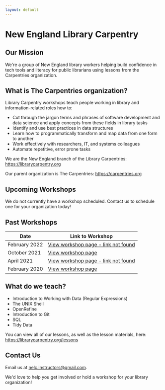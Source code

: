 ```yaml
---
layout: default
---
```

# New England Library Carpentry

## Our Mission
We're a group of New England library workers helping build confidence in tech tools and literacy for public librarians using lessons from the Carpentries organization.

## What is The Carpentries organization? 

Library Carpentry workshops teach people working in library and information-related roles how to:
* Cut through the jargon terms and phrases of software development and data science and apply concepts from these fields in library tasks
* Identify and use best practices in data structures
* Learn how to programmatically transform and map data from one form to another
* Work effectively with researchers, IT, and systems colleagues
* Automate repetitive, error prone tasks

We are the New England branch of the Library Carpentries: https://librarycarpentry.org

Our parent organization is The Carpentries: https://carpentries.org

## Upcoming Workshops
We do not currently have a workshop scheduled. Contact us to schedule one for your organization today! 

## Past Workshops

| Date | Link to Workshop |
|------|------------------|
| February 2022 | <a href="">View workshop page - link not found</a> |
| October 2021 | <a href="https://morskyjezek.github.io/2021-10-05-lelibrary-online/">View workshop page</a> |
| April 2021 | <a href="">View workshop page - link not found</a> |
| February 2020 | <a href="https://leblibrary.github.io/2020-02-03-lebanon/">View workshop page</a> |

## What do we teach?

* Introduction to Working with Data (Regular Expressions)
* The UNIX Shell
* OpenRefine
* Introduction to Git	
* SQL	
* Tidy Data

You can view all of our lessons, as well as the lesson materials, here: https://librarycarpentry.org/lessons

## Contact Us
Email us at <a href="mailto:nelc.instructors@gmail.com">nelc.instructors@gmail.com. 
  
We'd love to help you get involved or hold a workshop for your library organization!


